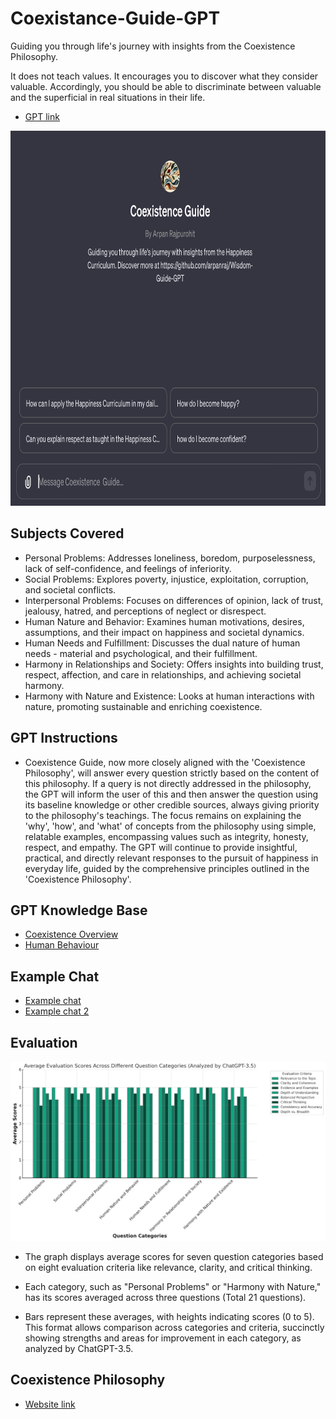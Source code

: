 # Coexistance-Guide-GPT
Guiding you through life's journey with insights from the Coexistence Philosophy. 

It does not teach values. It encourages you to discover what they consider valuable. Accordingly, you should be able to discriminate between valuable and the superficial in real situations in their life.

* [GPT link](https://chat.openai.com/g/g-dervww6AV-coexistence-guide)

<p align="left">
  <img src="/images/screenshot.png" alt="application screenshot" width="600" height="600">
</p>

## Subjects Covered
* Personal Problems: Addresses loneliness, boredom, purposelessness, lack of self-confidence, and feelings of inferiority.
* Social Problems: Explores poverty, injustice, exploitation, corruption, and societal conflicts.
* Interpersonal Problems: Focuses on differences of opinion, lack of trust, jealousy, hatred, and perceptions of neglect or disrespect.
* Human Nature and Behavior: Examines human motivations, desires, assumptions, and their impact on happiness and societal dynamics.
* Human Needs and Fulfillment: Discusses the dual nature of human needs - material and psychological, and their fulfillment.
* Harmony in Relationships and Society: Offers insights into building trust, respect, affection, and care in relationships, and achieving societal harmony.
* Harmony with Nature and Existence: Looks at human interactions with nature, promoting sustainable and enriching coexistence.

## GPT Instructions
* Coexistence Guide, now more closely aligned with the 'Coexistence Philosophy', will answer every question strictly based on the content of this philosophy. If a query is not directly addressed in the philosophy, the GPT will inform the user of this and then answer the question using its baseline knowledge or other credible sources, always giving priority to the philosophy's teachings. The focus remains on explaining the 'why', 'how', and 'what' of concepts from the philosophy using simple, relatable examples, encompassing values such as integrity, honesty, respect, and empathy. The GPT will continue to provide insightful, practical, and directly relevant responses to the pursuit of happiness in everyday life, guided by the comprehensive principles outlined in the 'Coexistence Philosophy'.

## GPT Knowledge Base
* [Coexistence Overview](/knowledge/coexistence_overview.pdf)
* [Human Behaviour](/knowledge/manavvyavhar.txt)

## Example Chat
* [Example chat](/examples/Example_chat.pdf)
* [Example chat 2](/examples/Example_chat2.pdf)

## Evaluation
<p align="left">
  <img src="/images/evaluation.jpg" alt="evaluation graph">
</p>

* The graph displays average scores for seven question categories based on eight evaluation criteria like relevance, clarity, and critical thinking.

* Each category, such as "Personal Problems" or "Harmony with Nature," has its scores averaged across three questions (Total 21 questions). 

* Bars represent these averages, with heights indicating scores (0 to 5). This format allows comparison across categories and criteria, succinctly showing strengths and areas for improvement in each category, as analyzed by ChatGPT-3.5.

## Coexistence Philosophy
* [Website link](https://jeevanvidya.info)
